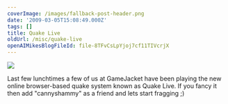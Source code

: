 ```yaml
---
coverImage: /images/fallback-post-header.png
date: '2009-03-05T15:08:49.000Z'
tags: []
title: Quake Live
oldUrl: /misc/quake-live
openAIMikesBlogFileId: file-8TFvCsLpYjoj7cf11TIVcrjX
---
```


[![](https://cdn-web.quakelive.com/web60/images/sf/general/logo_v60.0.png)](https://www.quakelive.com/#home)

Last few lunchtimes a few of us at GameJacket have been playing the new online browser-based quake system known as Quake Live. If you fancy it then add "cannyshammy" as a friend and lets start fragging ;)
